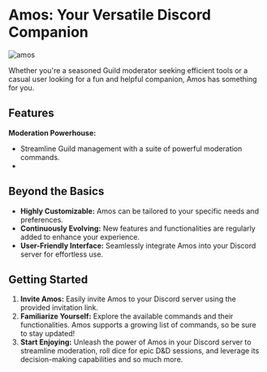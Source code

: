 # Amos: Your Versatile Discord Companion

![amos](https://user-images.githubusercontent.com/83671730/235306338-0775e9f9-b2dd-49dc-a83c-0d848d8983dc.png)

Whether you're a seasoned Guild moderator seeking efficient tools or a casual user looking for a fun and helpful companion, Amos has something for you.

## Features

**Moderation Powerhouse:**

- Streamline Guild management with a suite of powerful moderation commands.
- 
## Beyond the Basics

- **Highly Customizable:** Amos can be tailored to your specific needs and preferences.
- **Continuously Evolving:** New features and functionalities are regularly added to enhance your experience.
- **User-Friendly Interface:** Seamlessly integrate Amos into your Discord server for effortless use.

## Getting Started

1. **Invite Amos:** Easily invite Amos to your Discord server using the provided invitation link.
2. **Familiarize Yourself:** Explore the available commands and their functionalities. Amos supports a growing list of commands, so be sure to stay updated!
3. **Start Enjoying:** Unleash the power of Amos in your Discord server to streamline moderation, roll dice for epic D&D sessions, and leverage its decision-making capabilities and so much more.
